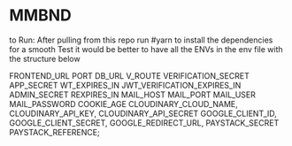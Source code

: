 # MMBND
to Run: After pulling from this repo 
run #yarn to install the dependencies   
for a smooth Test it would be better to have all the ENVs in the env file with the structure below

FRONTEND_URL
PORT
DB_URL
V_ROUTE
VERIFICATION_SECRET
APP_SECRET
WT_EXPIRES_IN
JWT_VERIFICATION_EXPIRES_IN
ADMIN_SECRET
REXPIRES_IN
MAIL_HOST 
MAIL_PORT
MAIL_USER 
MAIL_PASSWORD 
COOKIE_AGE 
CLOUDINARY_CLOUD_NAME,
CLOUDINARY_API_KEY,
CLOUDINARY_API_SECRET
GOOGLE_CLIENT_ID,
GOOGLE_CLIENT_SECRET,
GOOGLE_REDIRECT_URL,
PAYSTACK_SECRET
PAYSTACK_REFERENCE; 
